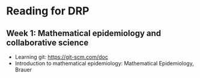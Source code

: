 # Reading for DRP

## Week 1: Mathematical epidemiology and collaborative science

- Learning git: https://git-scm.com/doc
- Introduction to mathematical epidemiology: Mathematical Epidemiology, Brauer

